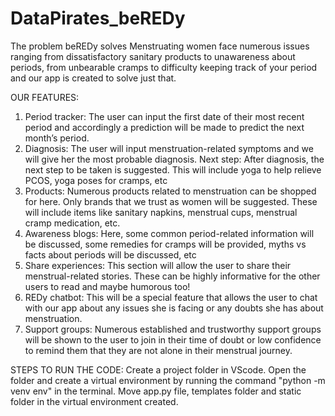 # DataPirates_beREDy

The problem beREDy solves
Menstruating women face numerous issues ranging from dissatisfactory sanitary products to unawareness about periods, from unbearable cramps to difficulty keeping track of your period and our app is created to solve just that.

OUR FEATURES:
1. Period tracker: The user can input the first date of their most recent period and accordingly a prediction will be made to predict the next month’s period.
2. Diagnosis: The user will input menstruation-related symptoms and we will give her the most probable diagnosis.
Next step: After diagnosis, the next step to be taken is suggested. This will include yoga to help relieve PCOS, yoga poses for cramps, etc
3. Products: Numerous products related to menstruation can be shopped for here. Only brands that we trust as women will be suggested. These will include items like sanitary napkins, menstrual cups, menstrual cramp medication, etc.
4. Awareness blogs: Here, some common period-related information will be discussed, some remedies for cramps will be provided, myths vs facts about periods will be discussed, etc
5. Share experiences: This section will allow the user to share their menstrual-related stories. These can be highly informative for the other users to read and maybe humorous too!
6. REDy chatbot: This will be a special feature that allows the user to chat with our app about any issues she is facing or any doubts she has about menstruation.
7. Support groups: Numerous established and trustworthy support groups will be shown to the user to join in their time of doubt or low confidence to remind them that they are not alone in their menstrual journey.

STEPS TO RUN THE CODE:
 Create a project folder in VScode.
 Open the folder and create a virtual environment by running the command "python -m venv env" in the terminal.
 Move app.py file, templates folder and static folder in the virtual environment created.
